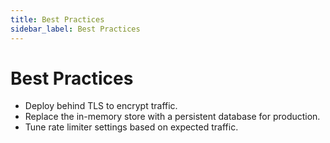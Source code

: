 ```yaml
---
title: Best Practices
sidebar_label: Best Practices
---
```


# Best Practices
- Deploy behind TLS to encrypt traffic.
- Replace the in-memory store with a persistent database for production.
- Tune rate limiter settings based on expected traffic.
